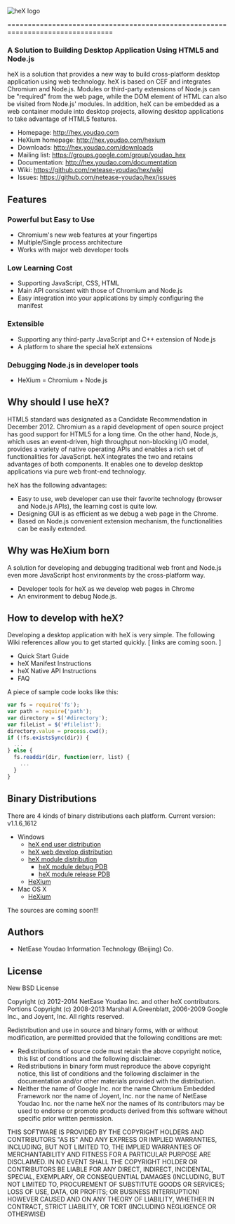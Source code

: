 ![heX logo](http://hex.youdao.com/images/hex.png)

<!-- heX -->
================================================================================
### A Solution to Building Desktop Application Using HTML5 and Node.js

heX is a solution that provides a new way to build cross-platform desktop application using web technology. heX is based on CEF and integrates Chromium and Node.js. Modules or third-party extensions of Node.js can be "required" from the web page, while the DOM element of HTML can also be visited from Node.js' modules. In addition, heX can be embedded as a web container module into desktop projects, allowing desktop applications to take advantage of HTML5 features.

 * Homepage: <http://hex.youdao.com>
 * HeXium homepage: <http://hex.youdao.com/hexium>
 * Downloads: <http://hex.youdao.com/downloads>
 * Mailing list: <https://groups.google.com/group/youdao_hex>
 * Documentation: <http://hex.youdao.com/documentation>
 * Wiki: <https://github.com/netease-youdao/hex/wiki>
 * Issues: <https://github.com/netease-youdao/hex/issues>


## Features

### Powerful but Easy to Use
 * Chromium's new web features at your fingertips
 * Multiple/Single process architecture
 * Works with major web developer tools

### Low Learning Cost 
 * Supporting JavaScript, CSS, HTML
 * Main API consistent with those of Chromium and Node.js
 * Easy integration into your applications by simply configuring the manifest

### Extensible
 * Supporting any third-party JavaScript and C++ extension of Node.js
 * A platform to share the special heX extensions

### Debugging Node.js in developer tools
 * HeXium = Chromium + Node.js


## Why should I use heX?

HTML5 standard was designated as a Candidate Recommendation in December 2012. Chromium as a rapid development of open source project has good support for HTML5 for a long time. On the other hand, Node.js, which uses an event-driven, high throughput non-blocking I/O model, provides a variety of native operating APIs and enables a rich set of functionalities for JavaScript. heX integrates the two and retains advantages of both components. It enables one to develop desktop applications via pure web front-end technology.

heX has the following advantages:
 * Easy to use, web developer can use their favorite technology (browser and Node.js APIs), the learning cost is quite low.
 * Designing GUI is as efficient as we debug a web page in the Chrome.
 * Based on Node.js convenient extension mechanism, the functionalities can be easily extended.


## Why was HeXium born

A solution for developing and debugging traditional web front and Node.js even more JavaScript host environments by the cross-platform way.
  * Developer tools for heX as we develop web pages in Chrome
  * An environment to debug Node.js.


## How to develop with heX?

Developing a desktop application with heX is very simple. The following Wiki references allow you to get started quickly. [ links are coming soon. ]

 * Quick Start Guide
 * heX Manifest Instructions
 * heX Native API Instructions
 * FAQ


A piece of sample code looks like this:
```js
var fs = require('fs');
var path = require('path');
var directory = $('#directory');
var fileList = $('#filelist');
directory.value = process.cwd();
if (!fs.existsSync(dir)) {
  ...
} else {
  fs.readdir(dir, function(err, list) {
    ...
  }
}
```


## Binary Distributions

There are 4 kinds of binary distributions each platform. Current version: v1.1.6_1612
 * Windows
   * [heX end user distribution](http://hex.youdao.com/downloads/dist/v1.1.6_1612/hex_1.1.6_1621_end_user_windows32.zip)
   * [heX web develop distribution](http://hex.youdao.com/downloads/dist/v1.1.6_1612/hex_1.1.6_1621_windows32.zip)
   * [heX module distribution](http://hex.youdao.com/downloads/dist/v1.1.6_1612/hex_module_1.1.6_1621_windows32.zip)
     * [heX module debug PDB](http://hex.youdao.com/downloads/dist/v1.1.6_1612/hex_module_1.1.6_1621_windows32_debug_symbols.zip)
     * [heX module release PDB](http://hex.youdao.com/downloads/dist/v1.1.6_1612/hex_module_1.1.6_1621_windows32_release_symbols.zip)
   * [HeXium](http://hex.youdao.com/downloads/dist/v1.1.6_1612/hexium_1.1.6_1612_windows32.zip)
 * Mac OS X
   * [HeXium](http://hex.youdao.com/downloads/dist/v1.1.6_1612/hexium_1.1.6_1612_macosx32.zip)

The sources are coming soon!!!


## Authors
  * NetEase Youdao Information Technology (Beijing) Co.


## License

New BSD License

Copyright (c) 2012-2014 NetEase Youdao Inc. and other heX contributors.
Portions Copyright (c) 2008-2013 Marshall A.Greenblatt, 2006-2009
Google Inc., and Joyent, Inc. All rights reserved.

Redistribution and use in source and binary forms, with or without
modification, are permitted provided that the following conditions are
met:

  * Redistributions of source code must retain the above copyright notice,
    this list of conditions and the following disclaimer.
  * Redistributions in binary form must reproduce the above copyright
    notice, this list of conditions and the following disclaimer in the
    documentation and/or other materials provided with the distribution.
  * Neither the name of Google Inc. nor the name Chromium Embedded Framework
    nor the name of Joyent, Inc. nor the name of NetEase Youdao Inc. nor
    the name heX nor the names of its contributors may be used to endorse
    or promote products derived from this software without specific prior
    written permission.

THIS SOFTWARE IS PROVIDED BY THE COPYRIGHT HOLDERS AND CONTRIBUTORS "AS IS"
AND ANY EXPRESS OR IMPLIED WARRANTIES, INCLUDING, BUT NOT LIMITED TO, THE
IMPLIED WARRANTIES OF MERCHANTABILITY AND FITNESS FOR A PARTICULAR PURPOSE
ARE DISCLAIMED. IN NO EVENT SHALL THE COPYRIGHT HOLDER OR CONTRIBUTORS BE
LIABLE FOR ANY DIRECT, INDIRECT, INCIDENTAL, SPECIAL, EXEMPLARY, OR
CONSEQUENTIAL DAMAGES (INCLUDING, BUT NOT LIMITED TO, PROCUREMENT OF
SUBSTITUTE GOODS OR SERVICES; LOSS OF USE, DATA, OR PROFITS; OR BUSINESS
INTERRUPTION) HOWEVER CAUSED AND ON ANY THEORY OF LIABILITY, WHETHER IN
CONTRACT, STRICT LIABILITY, OR TORT (INCLUDING NEGLIGENCE OR OTHERWISE)

